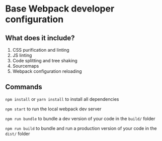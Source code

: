 # Base Webpack developer configuration

## What does it include?
1. CSS purification and linting
2. JS linting
3. Code splitting and tree shaking
4. Sourcemaps
5. Webpack configuration reloading

## Commands
`npm install` or `yarn install` to install all dependencies

`npm start` to run the local webpack dev server

`npm run bundle` to bundle a dev version of your code in the `build/` folder

`npm run build` to bundle and run a production version of your code in the `dist/` folder

